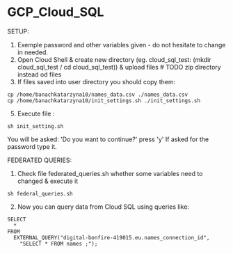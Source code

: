 # GCP_Cloud_SQL
SETUP:

1. Exemple password and other variables given - do not hesitate to change in needed.
2. Open Cloud Shell & create new directory (eg. cloud_sql_test: (mkdir cloud_sql_test / cd cloud_sql_test)) & upload files  # TODO zip directory instead od files
3. If files saved into user directory you should copy them:
```
cp /home/banachkatarzyna10/names_data.csv ./names_data.csv
cp /home/banachkatarzyna10/init_settings.sh ./init_settings.sh
```
5. Execute file :
```
sh init_setting.sh
```
You will be asked: 'Do you want to continue?' press 'y'
If asked for the password type it.


FEDERATED QUERIES:
1. Check file federated_queries.sh whether some variables need to changed & execute it
```
sh federal_queries.sh
```
2. Now you can query data from Cloud SQL using queries like:
```
SELECT
  *
FROM
  EXTERNAL_QUERY("digital-bonfire-419015.eu.names_connection_id",
    "SELECT * FROM names ;");
```
